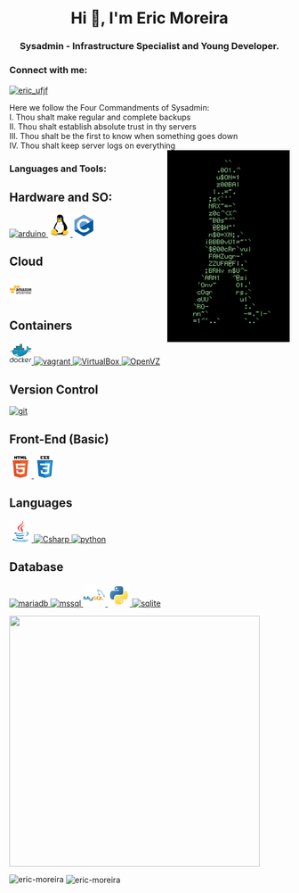 <h1 align="center">Hi 👋, I'm Eric Moreira</h1>
<h3 align="center">Sysadmin - Infrastructure Specialist and Young Developer.</h3>

<h3 align="left">Connect with me:</h3>
<p align="left">
<a href="https://www.hackerrank.com/eric_ufjf" target="blank"><img align="center" src="https://raw.githubusercontent.com/rahuldkjain/github-profile-readme-generator/master/src/images/icons/Social/hackerrank.svg" alt="eric_ufjf" height="30" width="40" /></a>
</p>
Here we follow the Four Commandments of Sysadmin: <br/>
I. Thou shalt make regular and complete backups <br/>
II. Thou shalt establish absolute trust in thy servers <br/>
III. Thou shalt be the first to know when something goes down <br/>
IV. Thou shalt keep server logs on everything <br/>

<img align="right" src="walking-code.gif"/>
<h3 align="left">Languages and Tools:</h3>
<h2 align="left"> Hardware and SO: </h2>
<p align="left">

<a href="https://www.arduino.cc/" target="_blank" rel="noreferrer"> <img src="https://cdn.worldvectorlogo.com/logos/arduino-1.svg" alt="arduino" width="40" height="40"/> </a> <a href="https://www.linux.org/" target="_blank" rel="noreferrer"> <img src="https://raw.githubusercontent.com/devicons/devicon/master/icons/linux/linux-original.svg" alt="linux" width="40" height="40"/> </a> <a href="https://www.cprogramming.com/" target="_blank" rel="noreferrer"> <img src="https://raw.githubusercontent.com/devicons/devicon/master/icons/c/c-original.svg" alt="c" width="40" height="40"/> </a> <br/>

<h2 align="left"> Cloud </h2>
<a href="https://aws.amazon.com" target="_blank" rel="noreferrer"> <img src="https://raw.githubusercontent.com/devicons/devicon/master/icons/amazonwebservices/amazonwebservices-original-wordmark.svg" alt="aws" width="40" height="40"/> </a> <br/>

<h2 align="left"> Containers </h2>
<a href="https://www.docker.com/" target="_blank" rel="noreferrer"> <img src="https://raw.githubusercontent.com/devicons/devicon/master/icons/docker/docker-original-wordmark.svg" alt="docker" width="40" height="40"/> </a> 
<a href="https://www.vagrantup.com/" target="_blank" rel="noreferrer"> <img src="https://www.vectorlogo.zone/logos/vagrantup/vagrantup-icon.svg" alt="vagrant" width="40" height="40"/> </a>
<a href="https://www.virtualbox.org/" > <img src="https://external-content.duckduckgo.com/iu/?u=https%3A%2F%2Ftse1.mm.bing.net%2Fth%3Fid%3DOIP.qaw5sPTRHU-ll-cyv21jnQHaHa%26pid%3DApi&f=1" alt="VirtualBox" width="40" height="40" /> </a>
<a href="https://openvz.org/"> <img src="https://external-content.duckduckgo.com/iu/?u=https%3A%2F%2Fwww.turosoft.com%2Fwp-content%2Fuploads%2F2013%2F06%2Fopenvz-4-logo-slogan-vertical-big-e1370903776475.png&f=1&nofb=1" alt="OpenVZ"  width="40" height="40"/> </a>

<h2 align="left"> Version Control </h2>
<a href="https://git-scm.com/" target="_blank" rel="noreferrer"> <img src="https://www.vectorlogo.zone/logos/git-scm/git-scm-icon.svg" alt="git" width="40" height="40"/> </a> 

<h2 align="left"> Front-End (Basic) </h2>
<a href="https://www.w3.org/html/" target="_blank" rel="noreferrer"> <img src="https://raw.githubusercontent.com/devicons/devicon/master/icons/html5/html5-original-wordmark.svg" alt="html5" width="40" height="40"/> </a>
<a href="https://www.w3schools.com/css/" target="_blank" rel="noreferrer"> <img src="https://raw.githubusercontent.com/devicons/devicon/master/icons/css3/css3-original-wordmark.svg" alt="css3" width="40" height="40"/> </a> 

<h2 align="left"> Languages </h2>
<a href="https://www.java.com" target="_blank" rel="noreferrer"> <img src="https://raw.githubusercontent.com/devicons/devicon/master/icons/java/java-original.svg" alt="java" width="40" height="40" /> </a>
<a href="https://docs.microsoft.com/en-us/dotnet/csharp/"> <img src="https://external-content.duckduckgo.com/iu/?u=https%3A%2F%2Fbanner2.kisspng.com%2F20180408%2Fkhq%2Fkisspng-c-programming-language-computer-icons-computer-pr-programming-5acadc61f299d0.3171672115232441299937.jpg&f=1&nofb=1" alt="Csharp" width="40" height="40" /> </a>
<a href="https://www.python.org/" target="_blank" rel="noreferrer"> <img src="https://external-content.duckduckgo.com/iu/?u=https%3A%2F%2Fwww.freepngimg.com%2Fdownload%2Fandroid%2F72537-icons-python-programming-computer-social-tutorial.png&f=1&nofb=1" alt="python" width="40" height="40" /> </a>



<h2 align="left"> Database </h2>
<a href="https://mariadb.org/" target="_blank" rel="noreferrer"> <img src="https://www.vectorlogo.zone/logos/mariadb/mariadb-icon.svg" alt="mariadb" width="40" height="40"/> </a> <a href="https://www.microsoft.com/en-us/sql-server" target="_blank" rel="noreferrer"> <img src="https://www.svgrepo.com/show/303229/microsoft-sql-server-logo.svg" alt="mssql" width="40" height="40"/> </a> <a href="https://www.mysql.com/" target="_blank" rel="noreferrer"> <img src="https://raw.githubusercontent.com/devicons/devicon/master/icons/mysql/mysql-original-wordmark.svg" alt="mysql" width="40" height="40"/> </a> <a href="https://www.python.org" target="_blank" rel="noreferrer"> <img src="https://raw.githubusercontent.com/devicons/devicon/master/icons/python/python-original.svg" alt="python" width="40" height="40"/> </a> <a href="https://www.sqlite.org/" target="_blank" rel="noreferrer"> <img src="https://www.vectorlogo.zone/logos/sqlite/sqlite-icon.svg" alt="sqlite" width="40" height="40"/> </a> 

</p>

<img width="450" height="450" align="center" src="https://pbs.twimg.com/media/Dp-53EhWwAEqqur.jpg" />

<p><img align="left" src="https://github-readme-stats.vercel.app/api/top-langs?username=eric-moreira&show_icons=true&locale=en&layout=compact" alt="eric-moreira" /></p>

<p>&nbsp;<img align="center" src="https://github-readme-stats.vercel.app/api?username=eric-moreira&show_icons=true&locale=en" alt="eric-moreira" /></p>

